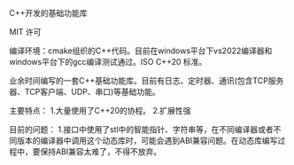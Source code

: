 ﻿C++开发的基础功能库

MIT 许可

编译环境：cmake组织的C++代码。目前在windows平台下vs2022编译器和windows平台下的gcc编译测试通过。ISO C++20 标准。

业余时间编写的一套C++基础功能库。目前有日志、定时器、通讯(包含TCP服务器、TCP客户端、UDP、串口)等基础功能。

主要特点：
1.大量使用了C++20的协程。
2.扩展性强

目前的问题：
1.接口中使用了stl中的智能指针、字符串等，在不同编译器或者不同版本的编译器中调用这个动态库时，可能会遇到ABI兼容问题。在动态库编写过程中，要保持ABI兼容太难了，不得不放弃。
